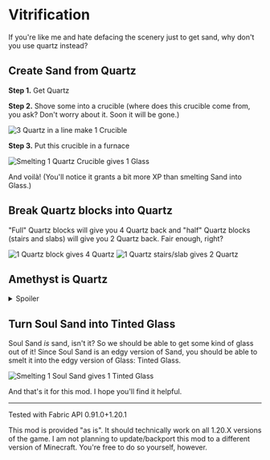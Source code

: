 # Vitrification

If you're like me and hate defacing the scenery just to get sand, why don't you use quartz instead?

## Create Sand from Quartz

**Step 1.** Get Quartz

**Step 2.** Shove some into a crucible (where does this crucible come from, you ask? Don't worry about it. Soon it will be gone.)

![3 Quartz in a line make 1 Crucible](https://cdn.modrinth.com/data/GoXq0Lhf/images/dd94141c30fdc699a3c4c28fb1c52ffff58cf27a.png)

**Step 3.** Put this crucible in a furnace

![Smelting 1 Quartz Crucible gives 1 Glass](https://cdn.modrinth.com/data/GoXq0Lhf/images/d5ec113a30982e9cc6c27cb98beeca3b8f60ab63.png)

And voilà! (You'll notice it grants a bit more XP than smelting Sand into Glass.)

## Break Quartz blocks into Quartz

"Full" Quartz blocks will give you 4 Quartz back and "half" Quartz blocks (stairs and slabs) will give you 2 Quartz back. Fair enough, right?

![1 Quartz block gives 4 Quartz](https://cdn.modrinth.com/data/GoXq0Lhf/images/93b26fd3dd8ea7ba86330626f9cb3cfad1208e9f.png) ![1 Quartz stairs/slab gives 2 Quartz](https://cdn.modrinth.com/data/GoXq0Lhf/images/804ca314643e45784292a3b22ba6ca6a8f205246.png)

## Amethyst is Quartz
<details>
<summary>Spoiler</summary>
And therefore, you should be able to get Glass from it. Purple Glass!

![3 Amethyst Shards in a row give 1 Amethyst Crucible](https://cdn.modrinth.com/data/GoXq0Lhf/images/a2d28c9aebe321c7dacf824d7ff0e7e88a93f49b.png) ![Smelting Amethyst Crucibles give you Purple Glass](https://cdn.modrinth.com/data/GoXq0Lhf/images/30782a26f033f65544c3ebfd9ad35157f03d96d0.png)

But if you'd like, you can also mix and match Amethyst Shards with Quartz. Using 2 Amethyst Shards with 1 Quartz will allow you to create Magenta Glass:

![2 Amethyst Shards + 1 Quartz = 1 Magenta Crucible](https://cdn.modrinth.com/data/GoXq0Lhf/images/3afc6fafeb1ceb62529e6b2433eb031c75f58a1e.png) ![Smelting Magenta Crucibles gives you Magenta Glass](https://cdn.modrinth.com/data/GoXq0Lhf/images/42d99e69fdaf196dc5be057dd0c4348f5662ed65.png)

Whereas using 2 Quartz with 1 Amethyst Shard will allow you to create Pink Glass:

![2 Quartz + 1 Amethyst Shard = 1 Pink Crucible](https://cdn.modrinth.com/data/GoXq0Lhf/images/4eb59bb80015dc3042ec43ec529b256356259561.png) ![Smelting Pink Crucibles will create Pink Glass](https://cdn.modrinth.com/data/GoXq0Lhf/images/8b430707c9d9224b1b457dc35f2ec0a11b95531e.png)

## Break Amethyst Blocks into Amethyst Shards

You don't need to place Amethyst Blocks down to break them with your pickaxe anymore:

![1 Amethyst Block = 4 Amethyst Shards](https://cdn.modrinth.com/data/GoXq0Lhf/images/ba9d122fd85d2ab95442d8a40b2ec009607487b1.png)
</details>

## Turn Soul Sand into Tinted Glass

Soul Sand _is_ sand, isn't it? So we should be able to get some kind of glass out of it! Since Soul Sand is an edgy version of Sand, you should be able to smelt it into the edgy version of Glass: Tinted Glass.

![Smelting 1 Soul Sand gives 1 Tinted Glass](https://cdn.modrinth.com/data/GoXq0Lhf/images/b8c0e7ef57e151ab61447bb1b0513afc0a14b2c3.png)

And that's it for this mod. I hope you'll find it helpful.


---


Tested with Fabric API 0.91.0+1.20.1

This mod is provided "as is". It should technically work on all
1.20.X versions of the game. I am not planning to update/backport this
mod to a different version of Minecraft. You're free to do so yourself,
however.